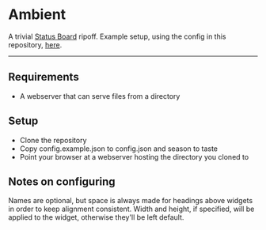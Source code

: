 # Ambient

A trivial [Status Board](http://www.panic.com/statusboard/) ripoff. Example
setup, using the config in this repository, [here](http://colons.co/ambient/).

----

## Requirements

- A webserver that can serve files from a directory

## Setup

- Clone the repository
- Copy config.example.json to config.json and season to taste
- Point your browser at a webserver hosting the directory you cloned to

## Notes on configuring

Names are optional, but space is always made for headings above widgets in
order to keep alignment consistent. Width and height, if specified, will be
applied to the widget, otherwise they'll be left default.
